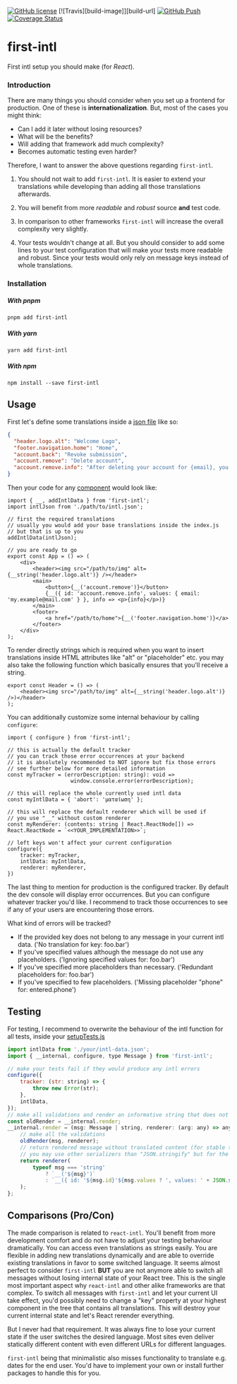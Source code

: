 [![GitHub license][license-image]][license-url]
[![Travis][build-image]][build-url]
[![GitHub Push][push-image]][push-url]
[![Coverage Status][coveralls-image]][coveralls-url]

# first-intl
First intl setup you should make (for *React*).

### Introduction
There are many things you should consider when you set up a frontend
for production. One of these is **internationalization**. But, most of
the cases you might think:
- Can I add it later without losing resources?
- What will be the benefits?
- Will adding that framework add much complexity?
- Becomes automatic testing even harder?

Therefore, I want to answer the above questions regarding `first-intl`.

1) You should not wait to add `first-intl`. It is easier to extend your
   translations while developing than adding all those translations afterwards.

2) You will benefit from more *readable* and *robust* source **and** test code.

3) In comparison to other frameworks `first-intl` will increase the
   overall complexity very slightly.

4) Your tests wouldn't change at all. But you should consider to
   add some lines to your test configuration that will make your
   tests more readable and robust. Since your tests would only rely
   on message keys instead of whole translations.

### Installation
##### With pnpm
```
pnpm add first-intl
```
##### With yarn
```
yarn add first-intl
```
##### With npm
```
npm install --save first-intl
```

## Usage
First let's define some translations inside a [json file](https://github.com/fdc-viktor-luft/first-intl/blob/master/src/intl-default.json)
like so:
```json
{
  "header.logo.alt": "Welcome Logo",
  "footer.navigation.home": "Home",
  "account.back": "Revoke submission",
  "account.remove": "Delete account",
  "account.remove.info": "After deleting your account for {email}, you will be consequently distrusted.",
}
```
Then your code for any [component](https://github.com/fdc-viktor-luft/first-intl/blob/master/tests/examples/App.tsx) would look like:
```tsx
import { __, addIntlData } from 'first-intl';
import intlJson from './path/to/intl.json';

// first the required translations
// usually you would add your base translations inside the index.js
// but that is up to you
addIntlData(intlJson);

// you are ready to go
export const App = () => (
    <div>
        <header><img src="/path/to/img" alt={__string('header.logo.alt')} /></header>
        <main>
            <button>{__('account.remove')}</button>
            {__({ id: 'account.remove.info', values: { email: 'my.example@mail.com' } }, info => <p>{info}</p>)}
        </main>
        <footer>
            <a href="/path/to/home">{__('footer.navigation.home')}</a>
        </footer>
    </div>
);
```
To render directly strings which is required when you want to insert
translations inside HTML attributes like "alt" or "placeholder" etc. you
may also take the following function which basically ensures that you'll
receive a string.
```tsx
export const Header = () => (
    <header><img src="/path/to/img" alt={__string('header.logo.alt')} />)</header>
);
```
You can additionally customize some internal behaviour by calling `configure`:
```tsx
import { configure } from 'first-intl';

// this is actually the default tracker
// you can track those error occurrences at your backend
// it is absolutely recommended to NOT ignore but fix those errors
// see further below for more detailed information
const myTracker = (errorDescription: string): void =>
                    window.console.error(errorDescription);

// this will replace the whole currently used intl data
const myIntlData = { 'abort': 'ματαίωση' };

// this will replace the default renderer which will be used if
// you use "__" without custom renderer 
const myRenderer: (contents: string | React.ReactNode[]) => React.ReactNode = `<<YOUR_IMPLEMENTATION>>`;

// left keys won't affect your current configuration
configure({
    tracker: myTracker,
    intlData: myIntlData,
    renderer: myRenderer,
})
```
The last thing to mention for production is the configured tracker.
By default the dev console will display error occurrences. But you can
configure whatever tracker you'd like. I recommend to track those occurrences
to see if any of your users are encountering those errors.

What kind of errors will be tracked?
- If the provided key does not belong to any message in your current intl data.
  ('No translation for key: foo.bar')
- If you've specified values although the message do not use any placeholders.
  ('Ignoring specified values for: foo.bar')
- If you've specified more placeholders than necessary.
  ('Redundant placeholders for: foo.bar')
- If you've specified to few placeholders.
  ('Missing placeholder "phone" for: entered.phone')

## Testing
For testing, I recommend to overwrite the behaviour of the intl function for all tests, inside
your [setupTests.js](https://github.com/fdc-viktor-luft/first-intl/blob/master/tests/setupTests-intl.ts)
```js
import intlData from './your/intl-data.json';
import { __internal, configure, type Message } from 'first-intl';

// make your tests fail if they would produce any intl errors
configure({
    tracker: (str: string) => {
        throw new Error(str);
    },
    intlData,
});
// make all validations and render an informative string that does not contain translations
const oldRender = __internal.render;
__internal.render = (msg: Message | string, renderer: (arg: any) => any = (s) => s): any => {
    // make all the validations
    oldRender(msg, renderer);
    // return rendered message without translated content (for stable test snapshots and assertions)
    // you may use other serializers than "JSON.stringify" but for the start it is sufficient
    return renderer(
        typeof msg === 'string'
            ? `__('${msg}')`
            : `__({ id: '${msg.id}'${msg.values ? ', values: ' + JSON.stringify(msg.values) : ''} })`
    );
};
```

## Comparisons (Pro/Con)
The made comparison is related to `react-intl`. You'll benefit from more
development comfort and do not have to adjust your testing behaviour dramatically.
You can access even translations as strings easily. You are flexible in adding
new translations dynamically and are able to override existing translations
in favor to some switched language. It seems almost perfect to consider
`first-intl` **BUT** you are not anymore able to switch all messages without
losing internal state of your React tree. This is the single most important aspect
why `react-intl` and other alike frameworks are that complex. To switch all messages
with `first-intl` and let your current UI take effect, you'd possibly need to change
a "key" property at your highest component in the tree that contains all translations.
This will destroy your current internal state and let's React rerender everything.

But I never had that requirement. It was always fine to lose your current state if the user
switches the desired language. Most sites even deliver statically different content with even different
URLs for different languages.

`first-intl` being that minimalistic also misses functionality to translate e.g. dates
for the end user. You'd have to implement your own or install further packages to handle
this for you.

[license-image]: https://img.shields.io/badge/license-MIT-blue.svg
[license-url]: https://github.com/fdc-viktor-luft/first-intl/blob/master/LICENSE
[push-image]: https://github.com/fdc-viktor-luft/first-intl/actions/workflows/push.yml/badge.svg
[push-url]: https://github.com/fdc-viktor-luft/first-intl/actions/workflows/push.yml
[coveralls-image]: https://coveralls.io/repos/github/fdc-viktor-luft/first-intl/badge.svg?branch=master
[coveralls-url]: https://coveralls.io/github/fdc-viktor-luft/first-intl?branch=master
